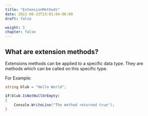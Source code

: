 ```yaml
---
title: "ExtensionMethods"
date: 2022-08-23T23:01:04-06:00
draft: false

weight: 5
chapter: false
---
```


## What are extension methods?

Extensions methods can be applied to a specific data type. They are methods which can be called on this specific type.  

For Example:  

```csharp
string blub = "Hello World";

if(blub.IsNotNullOrEmpty)
{
    Console.WriteLine("The method returned true");
}
```
